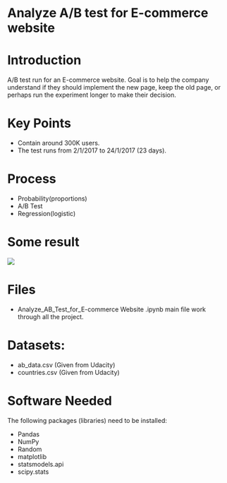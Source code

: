 # Analyze A/B test for E-commerce website

# Introduction
A/B test run for an E-commerce website. Goal is to help the company understand if they should implement the new page, keep the old page, or perhaps run the experiment longer to make their decision.

# Key Points
- Contain around 300K users.
- The test runs from 2/1/2017 to 24/1/2017 (23 days).


# Process
- Probability(proportions)
- A/B Test
- Regression(logistic)

# Some result
![](https://i.imgur.com/zRitt0P.png)

# Files
- Analyze_AB_Test_for_E-commerce Website .ipynb main file work through  all the project.

# Datasets: 
- ab_data.csv (Given from Udacity)
- countries.csv (Given from Udacity)


# Software Needed
The following packages (libraries) need to be installed:
- Pandas
- NumPy
- Random
- matplotlib
- statsmodels.api 
- scipy.stats
